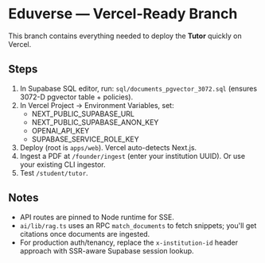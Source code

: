 # Eduverse — Vercel-Ready Branch

This branch contains everything needed to deploy the **Tutor** quickly on Vercel.

## Steps
1) In Supabase SQL editor, run: `sql/documents_pgvector_3072.sql` (ensures 3072-D pgvector table + policies).
2) In Vercel Project → Environment Variables, set:
   - NEXT_PUBLIC_SUPABASE_URL
   - NEXT_PUBLIC_SUPABASE_ANON_KEY
   - OPENAI_API_KEY
   - SUPABASE_SERVICE_ROLE_KEY
3) Deploy (root is `apps/web`). Vercel auto-detects Next.js.
4) Ingest a PDF at `/founder/ingest` (enter your institution UUID). Or use your existing CLI ingestor.
5) Test `/student/tutor`.

## Notes
- API routes are pinned to Node runtime for SSE.
- `ai/lib/rag.ts` uses an RPC `match_documents` to fetch snippets; you'll get citations once documents are ingested.
- For production auth/tenancy, replace the `x-institution-id` header approach with SSR-aware Supabase session lookup.
